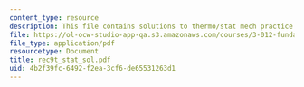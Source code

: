 ```yaml
---
content_type: resource
description: This file contains solutions to thermo/stat mech practice problems.
file: https://ol-ocw-studio-app-qa.s3.amazonaws.com/courses/3-012-fundamentals-of-materials-science-fall-2005/4b2f39fc6492f2ea3cf6de65531263d1_rec9t_stat_sol.pdf
file_type: application/pdf
resourcetype: Document
title: rec9t_stat_sol.pdf
uid: 4b2f39fc-6492-f2ea-3cf6-de65531263d1
---
```

